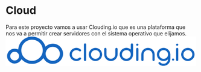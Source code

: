 # Cloud

Para este proyecto vamos a usar Clouding.io que es una plataforma que nos va a permitir crear servidores con el sistema operativo que elijamos.
![a](https://github.com/anamontejo95/Instalaci-n-K0S-en-remoto/blob/main/imagenes/clouding.png)
